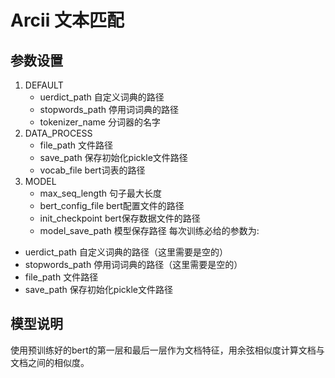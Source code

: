 # Arcii 文本匹配
## 参数设置
1. DEFAULT
    - uerdict_path 自定义词典的路径
    - stopwords_path 停用词词典的路径
    - tokenizer_name 分词器的名字
2. DATA_PROCESS
    - file_path 文件路径
    - save_path 保存初始化pickle文件路径
    - vocab_file bert词表的路径
3. MODEL
    - max_seq_length 句子最大长度
    - bert_config_file bert配置文件的路径
    - init_checkpoint bert保存数据文件的路径
    - model_save_path 模型保存路径
每次训练必给的参数为:
* uerdict_path 自定义词典的路径（这里需要是空的）
* stopwords_path 停用词词典的路径（这里需要是空的）
* file_path 文件路径
* save_path 保存初始化pickle文件路径
## 模型说明
使用预训练好的bert的第一层和最后一层作为文档特征，用余弦相似度计算文档与文档之间的相似度。